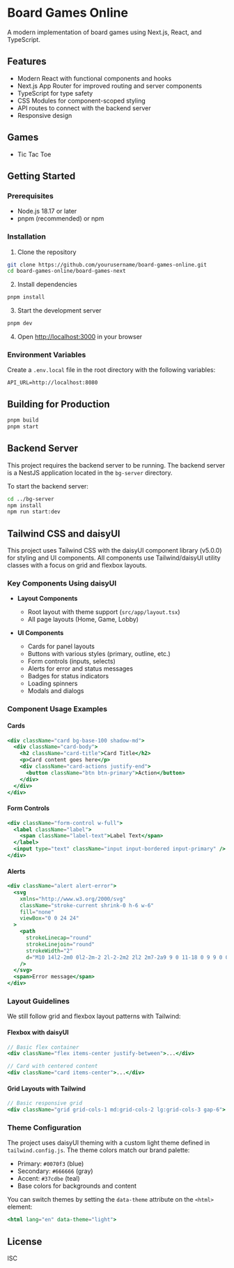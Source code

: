 # Board Games Online

A modern implementation of board games using Next.js, React, and TypeScript.

## Features

- Modern React with functional components and hooks
- Next.js App Router for improved routing and server components
- TypeScript for type safety
- CSS Modules for component-scoped styling
- API routes to connect with the backend server
- Responsive design

## Games

- Tic Tac Toe

## Getting Started

### Prerequisites

- Node.js 18.17 or later
- pnpm (recommended) or npm

### Installation

1. Clone the repository

```bash
git clone https://github.com/yourusername/board-games-online.git
cd board-games-online/board-games-next
```

2. Install dependencies

```bash
pnpm install
```

3. Start the development server

```bash
pnpm dev
```

4. Open [http://localhost:3000](http://localhost:3000) in your browser

### Environment Variables

Create a `.env.local` file in the root directory with the following variables:

```
API_URL=http://localhost:8080
```

## Building for Production

```bash
pnpm build
pnpm start
```

## Backend Server

This project requires the backend server to be running. The backend server is a NestJS application located in the `bg-server` directory.

To start the backend server:

```bash
cd ../bg-server
npm install
npm run start:dev
```

## Tailwind CSS and daisyUI

This project uses Tailwind CSS with the daisyUI component library (v5.0.0) for styling and UI components. All components use Tailwind/daisyUI utility classes with a focus on grid and flexbox layouts.

### Key Components Using daisyUI

- **Layout Components**

  - Root layout with theme support (`src/app/layout.tsx`)
  - All page layouts (Home, Game, Lobby)

- **UI Components**
  - Cards for panel layouts
  - Buttons with various styles (primary, outline, etc.)
  - Form controls (inputs, selects)
  - Alerts for error and status messages
  - Badges for status indicators
  - Loading spinners
  - Modals and dialogs

### Component Usage Examples

#### Cards

```jsx
<div className="card bg-base-100 shadow-md">
  <div className="card-body">
    <h2 className="card-title">Card Title</h2>
    <p>Card content goes here</p>
    <div className="card-actions justify-end">
      <button className="btn btn-primary">Action</button>
    </div>
  </div>
</div>
```

#### Form Controls

```jsx
<div className="form-control w-full">
  <label className="label">
    <span className="label-text">Label Text</span>
  </label>
  <input type="text" className="input input-bordered input-primary" />
</div>
```

#### Alerts

```jsx
<div className="alert alert-error">
  <svg
    xmlns="http://www.w3.org/2000/svg"
    className="stroke-current shrink-0 h-6 w-6"
    fill="none"
    viewBox="0 0 24 24"
  >
    <path
      strokeLinecap="round"
      strokeLinejoin="round"
      strokeWidth="2"
      d="M10 14l2-2m0 0l2-2m-2 2l-2-2m2 2l2 2m7-2a9 9 0 11-18 0 9 9 0 0118 0z"
    />
  </svg>
  <span>Error message</span>
</div>
```

### Layout Guidelines

We still follow grid and flexbox layout patterns with Tailwind:

#### Flexbox with daisyUI

```jsx
// Basic flex container
<div className="flex items-center justify-between">...</div>

// Card with centered content
<div className="card items-center">...</div>
```

#### Grid Layouts with Tailwind

```jsx
// Basic responsive grid
<div className="grid grid-cols-1 md:grid-cols-2 lg:grid-cols-3 gap-6">...</div>
```

### Theme Configuration

The project uses daisyUI theming with a custom light theme defined in `tailwind.config.js`. The theme colors match our brand palette:

- Primary: `#0070f3` (blue)
- Secondary: `#666666` (gray)
- Accent: `#37cdbe` (teal)
- Base colors for backgrounds and content

You can switch themes by setting the `data-theme` attribute on the `<html>` element:

```jsx
<html lang="en" data-theme="light">
```

## License

ISC
